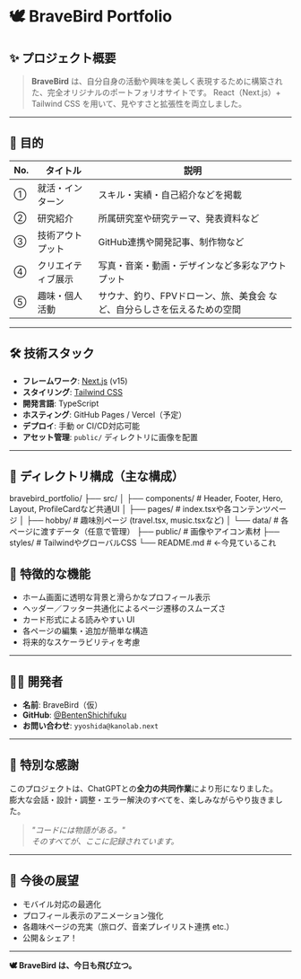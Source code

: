 # 🕊️ BraveBird Portfolio

## ✨ プロジェクト概要

> **BraveBird** は、自分自身の活動や興味を美しく表現するために構築された、完全オリジナルのポートフォリオサイトです。
> React（Next.js）+ Tailwind CSS を用いて、見やすさと拡張性を両立しました。

---

## 🎯 目的

| No. | タイトル       | 説明                                                                 |
|-----|----------------|----------------------------------------------------------------------|
| ①   | 就活・インターン | スキル・実績・自己紹介などを掲載                                     |
| ②   | 研究紹介         | 所属研究室や研究テーマ、発表資料など                                 |
| ③   | 技術アウトプット   | GitHub連携や開発記事、制作物など                                      |
| ④   | クリエイティブ展示 | 写真・音楽・動画・デザインなど多彩なアウトプット                       |
| ⑤   | 趣味・個人活動     | サウナ、釣り、FPVドローン、旅、美食会 など、自分らしさを伝えるための空間 |

---

## 🛠 技術スタック

- **フレームワーク**: [Next.js](https://nextjs.org/) (v15)
- **スタイリング**: [Tailwind CSS](https://tailwindcss.com/)
- **開発言語**: TypeScript
- **ホスティング**: GitHub Pages / Vercel（予定）
- **デプロイ**: 手動 or CI/CD対応可能
- **アセット管理**: `public/` ディレクトリに画像を配置

---

## 🔧 ディレクトリ構成（主な構成）

bravebird_portfolio/
├── src/
│ ├── components/ # Header, Footer, Hero, Layout, ProfileCardなど共通UI
│ ├── pages/ # index.tsxや各コンテンツページ
│ ├── hobby/ # 趣味別ページ (travel.tsx, music.tsxなど)
│ └── data/ # 各ページに渡すデータ（任意で管理）
├── public/ # 画像やアイコン素材
├── styles/ # TailwindやグローバルCSS
└── README.md # ←今見ているこれ

## 📸 特徴的な機能

- ホーム画面に透明な背景と滑らかなプロフィール表示
- ヘッダー／フッター共通化によるページ遷移のスムーズさ
- カード形式による読みやすい UI
- 各ページの編集・追加が簡単な構造
- 将来的なスケーラビリティを考慮

---

## 🧑‍💻 開発者

- **名前**: BraveBird（仮）
- **GitHub**: [@BentenShichifuku](https://github.com/BentenShichifuku)
- **お問い合わせ**: `yyoshida@kanolab.next`

---

## 🤝 特別な感謝

このプロジェクトは、ChatGPTとの**全力の共同作業**により形になりました。  
膨大な会話・設計・調整・エラー解決のすべてを、楽しみながらやり抜きました。

> _"コードには物語がある。"_  
> _そのすべてが、ここに記録されています。_

---

## 🚀 今後の展望

- モバイル対応の最適化
- プロフィール表示のアニメーション強化
- 各趣味ページの充実（旅ログ、音楽プレイリスト連携 etc.）
- 公開＆シェア！

---

**🕊️ BraveBird は、今日も飛び立つ。**
